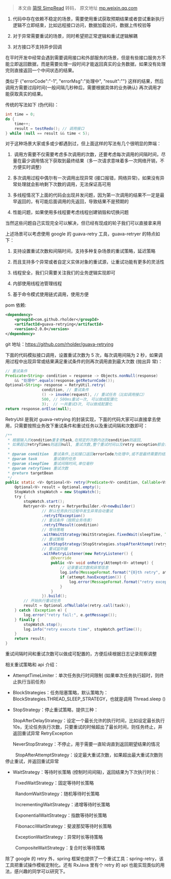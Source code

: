 > 本文由 [简悦 SimpRead](http://ksria.com/simpread/) 转码， 原文地址 [mp.weixin.qq.com](https://mp.weixin.qq.com/s?__biz=MzAwNjkxNzgxNg==&mid=2247488479&idx=2&sn=5e4d21e2ff85ba7b29a352d9d5930b89&chksm=9b074808ac70c11e45cfd9bd1c5a8924c510a9a05c93c6a09d5236ab28844c0eabb294b5b68b&mpshare=1&scene=1&srcid=0829ibPz3OinkfBuwhw8Ttwh&sharer_sharetime=1598678168226&sharer_shareid=07754c1336c3524bfffedc4dc59111b6&key=799ec3b15052ed3ccc05a1d75a1003499965c1cf40bd5b88553f63e2645384527b3c2375c1acd063e4d60f190ddf1c10654bd657e8dcf7d10c720f04a5fa179e89cbfa79baf09834a1ea26a8f710ed1e4c6598a22778454288ecc2183a6518076f64e788aadf7a692d24e2cb3495c344a0549d0c0005975d6fd20dd4a85b307d&ascene=1&uin=MTY5NjI3ODY2MQ%3D%3D&devicetype=Windows+10&version=62080079&lang=zh_CN&exportkey=AUgiQmlktMyEQkNtKdHZ6%2F4%3D&pass_ticket=Q8c%2BWbs%2FTNe0w0GO6UAnPxjDUxeSTmvwWvhbl3YMOlT4nKCADL%2F%2BTzHu8X6mRnwU)



1.  代码中存在依赖不稳定的场景，需要使用重试获取预期结果或者尝试重新执行逻辑不立即结束，比如远程接口访问，数据加载访问，数据上传校验等
    
2.  对于异常需要重试的场景，同时希望把正常逻辑和重试逻辑解耦
    
3.  对方接口不支持异步回调  
    

在平时开发中经常会遇到需要调用接口和外部服务的场景，但是有些接口服务方不能立即返回数据，而是需要处理一段时间才能返回真实的业务数据，如果没有处理完则直接返回一个中间状态的结果。

类似于 {"errorCode":"-1", "errorMsg":"处理中", "result":""} 这样的结果，然后调用方需要过段时间(一般间隔几秒种后，需要根据具体的业务确认) 再次调用才能获取真实的结果。

传统的写法如下 (伪代码)：

```java
int time = 0;
do {
    time++;
    result = testRedo(); // 调用接口
} while (null == result && time < 5);

```

对于这种场景大家或多或少都遇到过，但上面这样的写法有几个很明显的弊端：

1.   调用方需要不仅需要考虑多次调用的次数，还要考虑每次调用的间隔时间，尽量在最少调用情况下获取到最终结果（多一次请求意味着多一次网络开销，不方便实时调整）
    
2.  多次调用过程中偶尔有一次调用出现异常 (接口报错，网络异常)，如果没有异常处理就会影响剩下次数的调用，无法保证高可用
    
3.  多线程情况下上面的代码会出现并发问题，因为第一次调用的结果不一定是最早返回的，有可能后面调用的先返回，导致结果不是预期的
    
4.  性能问题，如果使用多线程要考虑线程创建销毁和切换问题  
    

当然这些问题自己实现完全可以解决，但已经有现成的轮子我们可以直接拿来用

上述场景可以考虑使用 google 的 guava-retry 工具，guava-retryer 的特点如下：  

1.  支持设置重试次数和间隔时间，支持多种复杂场景的重试策略，延迟策略
    
2.  而且支持多个异常或者自定义实体对象的重试源，让重试功能有更多的灵活性
    
3.  线程安全，我们只需要关注我们的业务逻辑实现即可
    
4.  内部使用线程池管理线程  
    
5.  基于命令模式使用链式调用，使用方便
    

pom 依赖:

```xml
<dependency>
    <groupId>com.github.rholder</groupId>
    <artifactId>guava-retrying</artifactId>
    <version>2.0.0</version>
</dependency>

```

git 地址：https://github.com/rholder/guava-retrying

下面的代码模拟接口调用，设置重试次数为 5 次，每次调用间隔为 2 秒，如果调用过程中出现异常或结果满足重试条件的则再次调用直到最大次数 (抛出异 常)：

```java
// 重试条件
Predicate<String> condition = response -> Objects.nonNull(response) 
    && "处理中".equals(response.getReturnCode());
Optional<String> response = RetryUtil.retry(
                condition, // 重试条件
                () -> invoke(request), // 重试任务（比如调用接口）
                500, // 500ms重试一次, 可以做成配置化
                3);  // 一共重试3次, 可以做成配置化
return response.orElse(null);

```

RetryUtil 是我对 guava-retrying 的封装实现，下面的代码大家可以直接拿去使用，只需要按照业务改下重试条件和重试任务以及重试间隔和次数即可：

```java
/**
 * 根据输入的condition重复做task,在规定的次数内达到condition则返回,
 * 如果超过retryTimes则返回null, 重试次数,整个重试时间以及retry exception都会记录log
 *
 * @param condition  重试条件,比如接口返回errorCode为处理中,或不是最终需要的结果
 * @param task       重试做的任务
 * @param sleepTime  重试间隔时间,单位毫秒
 * @param retryTimes 重试次数
 * @return targetBean
 */
public static <V> Optional<V> retry(Predicate<V> condition, Callable<V> task, int sleepTime, int retryTimes) {
    Optional<V> result = Optional.empty();
    StopWatch stopWatch = new StopWatch();
    try {
        stopWatch.start();
        Retryer<V> retry = RetryerBuilder.<V>newBuilder()
                // 默认任务执行过程中发生异常自动重试
                .retryIfException()
                // 重试条件（按照业务场景）
                .retryIfResult(condition)
                // 等待策略
                .withWaitStrategy(WaitStrategies.fixedWait(sleepTime, TimeUnit.MILLISECONDS))
                // 重试策略
                .withStopStrategy(StopStrategies.stopAfterAttempt(retryTimes))
                // 重试监听器
                .withRetryListener(new RetryListener() {
                    @Override
                    public <V> void onRetry(Attempt<V> attempt) {
                        // 记录重试次数和异常信息                        
                        log.info(MessageFormat.format("{0}th retry", attempt.getAttemptNumber()));
                        if (attempt.hasException()) {
                            log.error(MessageFormat.format("retry exception:{0}", attempt.getExceptionCause()));
                        }
                    }
                }).build();
        // 开始执行重试任务
        result = Optional.ofNullable(retry.call(task));
    } catch (Exception e) {
        log.error("retry fail:", e.getMessage());
    } finally {
        stopWatch.stop();
        log.info("retry execute time", stopWatch.getTime());
    }
    return result;
}

```

重试间隔时间和重试次数可以做成可配置的，方便后续根据日志记录观察调整

相关重试策略和 api 介绍：

*   AttemptTimeLimiter：单次任务执行时间限制 (如果单次任务执行超时，则终止执行当前任务)
    
*   BlockStrategies：任务阻塞策略，默认策略为：BlockStrategies.THREAD_SLEEP_STRATEGY，也就是调用 Thread.sleep ()
    
*   StopStrategy：停止重试策略，提供三种：
    
    StopAfterDelayStrategy：设定一个最长允许的执行时间，比如设定最长执行 10s，无论任务执行次数，只要重试的时候超出了最长时间，则任务终止，并返回重试异常 RetryException
    
    NeverStopStrategy：不停止，用于需要一直轮询直到返回期望结果的情况
    

        StopAfterAttemptStrategy：设定最大重试次数，如果超出最大重试次数则停止重试，并返回重试异常

*   WaitStrategy：等待时长策略 (控制时间间隔)，返回结果为下次执行时长：
    

        FixedWaitStrategy：固定等待时长策略

        RandomWaitStrategy：随机等待时长策略

        IncrementingWaitStrategy：递增等待时长策略

        ExponentialWaitStrategy：指数等待时长策略

        FibonacciWaitStrategy：斐波那契等待时长策略

        ExceptionWaitStrategy：异常时长等待策略

        CompositeWaitStrategy：复合时长等待策略

除了 google 的 retry 外，spring 框架也提供了一个重试工具：spring-retry，该工具把重试操作模板定制化。还有 RxJava 里有个 retry 的 api 也能实现类似的用法，感兴趣的同学可以研究下。

